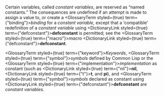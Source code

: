  



Certain variables, called *constant variables*, are reserved as “named constants.” The consequences are undefined if an attempt is made to assign a value to, or create a <GlossaryTerm styled={true} term={"binding"}><i>binding</i></GlossaryTerm> for a *constant variable*, except that a ‘compatible’ redefinition of a *constant variable* using <DictionaryLink styled={true} term={"defconstant"}><b>defconstant</b></DictionaryLink> is permitted; see the <GlossaryTerm styled={true} term={"macro"}><i>macro</i></GlossaryTerm> <DictionaryLink styled={true} term={"defconstant"}><b>defconstant</b></DictionaryLink>. 



<GlossaryTerm styled={true} term={"keyword"}><i>Keywords</i></GlossaryTerm>, <GlossaryTerm styled={true} term={"symbol"}><i>symbols</i></GlossaryTerm> defined by Common Lisp or the <GlossaryTerm styled={true} term={"implementation"}><i>implementation</i></GlossaryTerm> as constant (such as <DictionaryLink styled={true} term={"nil"}><b>nil</b></DictionaryLink>, <DictionaryLink styled={true} term={"t"}><b>t</b></DictionaryLink>, and **pi**), and <GlossaryTerm styled={true} term={"symbol"}><i>symbols</i></GlossaryTerm> declared as constant using <DictionaryLink styled={true} term={"defconstant"}><b>defconstant</b></DictionaryLink> are *constant variables*. 



